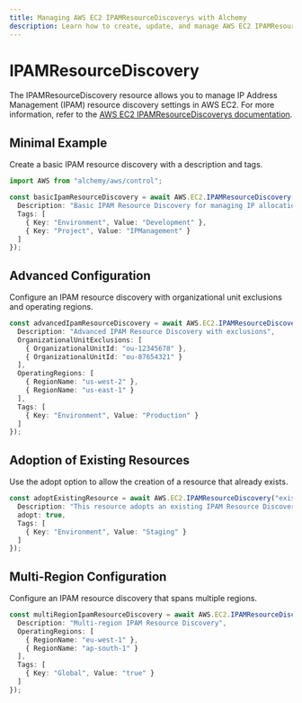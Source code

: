 ```yaml
---
title: Managing AWS EC2 IPAMResourceDiscoverys with Alchemy
description: Learn how to create, update, and manage AWS EC2 IPAMResourceDiscoverys using Alchemy Cloud Control.
---
```


# IPAMResourceDiscovery

The IPAMResourceDiscovery resource allows you to manage IP Address Management (IPAM) resource discovery settings in AWS EC2. For more information, refer to the [AWS EC2 IPAMResourceDiscoverys documentation](https://docs.aws.amazon.com/ec2/latest/userguide/).

## Minimal Example

Create a basic IPAM resource discovery with a description and tags.

```ts
import AWS from "alchemy/aws/control";

const basicIpamResourceDiscovery = await AWS.EC2.IPAMResourceDiscovery("basicIpamDiscovery", {
  Description: "Basic IPAM Resource Discovery for managing IP allocations",
  Tags: [
    { Key: "Environment", Value: "Development" },
    { Key: "Project", Value: "IPManagement" }
  ]
});
```

## Advanced Configuration

Configure an IPAM resource discovery with organizational unit exclusions and operating regions.

```ts
const advancedIpamResourceDiscovery = await AWS.EC2.IPAMResourceDiscovery("advancedIpamDiscovery", {
  Description: "Advanced IPAM Resource Discovery with exclusions",
  OrganizationalUnitExclusions: [
    { OrganizationalUnitId: "ou-12345678" },
    { OrganizationalUnitId: "ou-87654321" }
  ],
  OperatingRegions: [
    { RegionName: "us-west-2" },
    { RegionName: "us-east-1" }
  ],
  Tags: [
    { Key: "Environment", Value: "Production" }
  ]
});
```

## Adoption of Existing Resources

Use the adopt option to allow the creation of a resource that already exists.

```ts
const adoptExistingResource = await AWS.EC2.IPAMResourceDiscovery("existingIpamDiscovery", {
  Description: "This resource adopts an existing IPAM Resource Discovery",
  adopt: true,
  Tags: [
    { Key: "Environment", Value: "Staging" }
  ]
});
```

## Multi-Region Configuration

Configure an IPAM resource discovery that spans multiple regions.

```ts
const multiRegionIpamResourceDiscovery = await AWS.EC2.IPAMResourceDiscovery("multiRegionIpamDiscovery", {
  Description: "Multi-region IPAM Resource Discovery",
  OperatingRegions: [
    { RegionName: "eu-west-1" },
    { RegionName: "ap-south-1" }
  ],
  Tags: [
    { Key: "Global", Value: "true" }
  ]
});
```